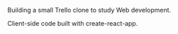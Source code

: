 Building a small Trello clone to study Web development.

Client-side code built with create-react-app.

<!--  # Getting Started with Create React App

 This project was bootstrapped with [Create React App](https://github.com/facebook/create-react-app).

 ## Available Scripts

 In the project directory, you can run:

 ### `npm start`

 Runs the app in the development mode.\
 Open [http://localhost:3000](http://localhost:3000) to view it in your browser.

 The page will reload when you make changes.\
 You may also see any lint errors in the console.

 ### `npm test`

 Launches the test runner in the interactive watch mode.\
 See the section about [running tests](https://facebook.github.io/create-react-app/docs/running-tests) for more information.

 ### `npm run build`

 Builds the app for production to the `build` folder.\
 It correctly bundles React in production mode and optimizes the build for the best performance.

 The build is minified and the filenames include the hashes.\
 Your app is ready to be deployed!

 See the section about [deployment](https://facebook.github.io/create-react-app/docs/deployment) for more information.

 ### `npm run eject`

 **Note: this is a one-way operation. Once you `eject`, you can't go back!**

 If you aren't satisfied with the build tool and configuration choices, you can `eject` at any time. This command will remove the single build dependency from your project.

 Instead, it will copy all the configuration files and the transitive dependencies (webpack, Babel, ESLint, etc) right into your project so you have full control over them. All of the commands except `eject` will still work, but they will point to the copied scripts so you can tweak them. At this point you're on your own.

 You don't have to ever use `eject`. The curated feature set is suitable for small and middle deployments, and you shouldn't feel obligated to use this feature. However we understand that this tool wouldn't be useful if you couldn't customize it when you are ready for it.

 ## Learn More

 You can learn more in the [Create React App documentation](https://facebook.github.io/create-react-app/docs/getting-started).

 To learn React, check out the [React documentation](https://reactjs.org/).

 ### Code Splitting<>

 This section has moved here: [https://facebook.github.io/create-react-app/docs/code-splitting](https://facebook.github.io/create-react-app/docs/code-splitting)

 ### Analyzing the Bundle Size<>

 This section has moved here: [https://facebook.github.io/create-react-app/docs/analyzing-the-bundle-size](https://facebook.github.io/create-react-app/docs/analyzing-the-bundle-size)

 ### Making a Progressive Web App<>

 This section has moved here: [https://facebook.github.io/create-react-app/docs/making-a-progressive-web-app](https://facebook.github.io/create-react-app/docs/making-a-progressive-web-app)

 ### Advanced Configuration

 This section has moved here: [https://facebook.github.io/create-react-app/docs/advanced-configuration](https://facebook.github.io/create-react-app/docs/advanced-configuration)

 ### Deployment

 This section has moved here: [https://facebook.github.io/create-react-app/docs/deployment](https://facebook.github.io/create-react-app/docs/deployment)

 ### `npm run build` fails to minify

 This section has moved here: [https://facebook.github.io/create-react-app/docs/troubleshooting#npm-run-build-fails-to-minify](https://facebook.github.io/create-react-app/docs/troubleshooting#npm-run-build-fails-to-minify)

 -->
